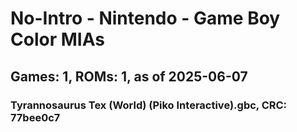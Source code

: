 # No-Intro - Nintendo - Game Boy Color MIAs
## Games: 1, ROMs: 1, as of 2025-06-07

### Tyrannosaurus Tex (World) (Piko Interactive).gbc, CRC: 77bee0c7
